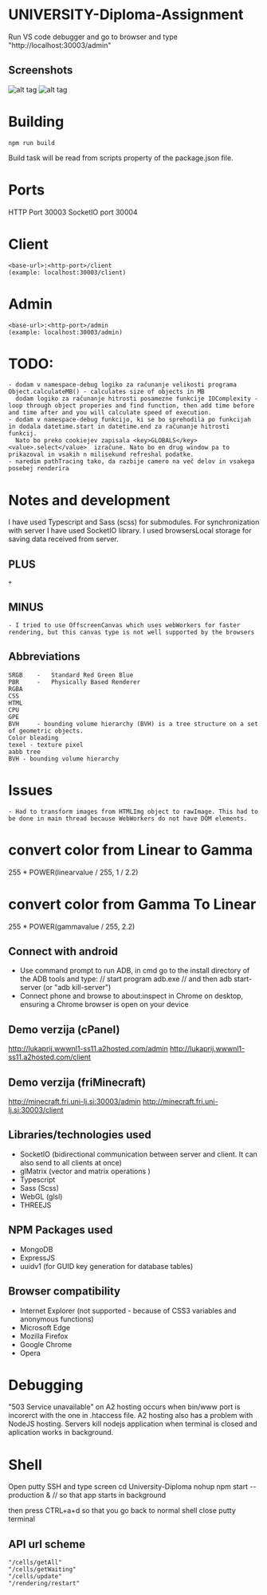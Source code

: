 # UNIVERSITY-Diploma-Assignment
Run VS code debugger and go to browser and type "http://localhost:30003/admin"


## Screenshots
![alt tag](https://raw.githubusercontent.com/lukaprijatelj/UNIVERSITY-Diploma-Assignment/master/images/Screenshot_1.jpg)
![alt tag](https://raw.githubusercontent.com/lukaprijatelj/UNIVERSITY-Diploma-Assignment/master/images/All.jpg)


# Building 
	npm run build
Build task will be read from scripts property of the package.json file.

# Ports
HTTP Port 30003 
SocketIO port 30004

# Client
	<base-url>:<http-port>/client
	(example: localhost:30003/client)

# Admin
	<base-url>:<http-port>/admin
	(example: localhost:30003/admin)


# TODO:
	- dodam v namespace-debug logiko za računanje velikosti programa Object.calculateMB() - calculates size of objects in MB
	  dodam logiko za računanje hitrosti posamezne funkcije IOComplexity - loop through object properies and find function, then add time before and time after and you will calculate speed of execution.
	- dodam v namespace-debug funkcijo, ki se bo sprehodila po funkcijah in dodala datetime.start in datetime.end za računanje hitrosti funkcij. 
	  Nato bo preko cookiejev zapisala <key>GLOBALS</key><value>.select</value>  izračune. Nato bo en drug window pa to prikazoval in vsakih n milisekund refreshal podatke.
	- naredim pathTracing tako, da razbije camero na več delov in vsakega posebej renderira
	

# Notes and development
I have used Typescript and Sass (scss) for submodules. For synchronization with server I have used SocketIO library.
I used browsersLocal storage for saving data received from server.

## PLUS
	+ 

## MINUS
	- I tried to use OffscreenCanvas which uses webWorkers for faster rendering, but this canvas type is not well supported by the browsers

## Abbreviations
	SRGB	-	Standard Red Green Blue
	PBR		-	Physically Based Renderer
	RGBA
	CSS
	HTML
	CPU
	GPE
	BVH 	- bounding volume hierarchy (BVH) is a tree structure on a set of geometric objects.
	Color bleading
	texel - texture pixel
	aabb tree
	BVH - bounding volume hierarchy

# Issues
	- Had to transform images from HTMLImg object to rawImage. This had to be done in main thread because WebWorkers do not have DOM elements.

# convert color from Linear to Gamma
255 * POWER(linearvalue / 255, 1 / 2.2)

# convert color from Gamma To Linear
255 * POWER(gammavalue / 255, 2.2)

## Connect with android
- Use command prompt to run ADB, in cmd go to the install directory of the ADB tools and type:
	// start program
	adb.exe
	// and then
 	adb start-server (or "adb kill-server")
- Connect phone and browse to about:inspect in Chrome on desktop, ensuring a Chrome browser is open on your device


## Demo verzija (cPanel)
http://lukaprij.wwwnl1-ss11.a2hosted.com/admin
http://lukaprij.wwwnl1-ss11.a2hosted.com/client

## Demo verzija (friMinecraft)
http://minecraft.fri.uni-lj.si:30003/admin
http://minecraft.fri.uni-lj.si:30003/client


## Libraries/technologies used
- SocketIO (bidirectional communication between server and client. It can also send to all clients at once)
- glMatrix (vector and matrix operations )
- Typescript
- Sass (Scss)
- WebGL (glsl)
- THREEJS

## NPM Packages used
- MongoDB
- ExpressJS
- uuidv1 (for GUID key generation for database tables)


## Browser compatibility
- Internet Explorer (not supported - because of CSS3 variables and anonymous functions)
- Microsoft Edge
- Mozilla Firefox
- Google Chrome
- Opera


# Debugging
"503 Service unavailable" on A2 hosting occurs when bin/www port is incorerct with the one in .htaccess file. 
A2 hosting also has a problem with NodeJS hosting. Servers kill nodejs application when terminal is closed and aplication works in background.

# Shell
Open putty SSH and type
screen
cd University-Diploma
nohup npm start --production &     // so that app starts in background

then press CTRL+a+d so that you go back to normal shell
close putty terminal


## API url scheme
	"/cells/getAll"
	"/cells/getWaiting"
	"/cells/update"
	"/rendering/restart"